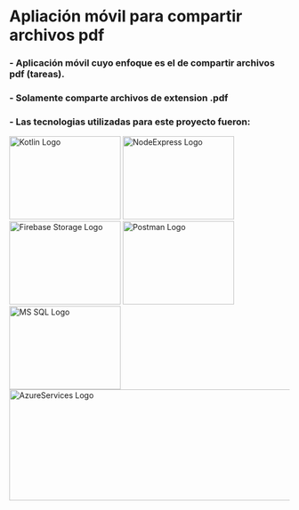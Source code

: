 # Apliación móvil para compartir archivos pdf 
### - Aplicación móvil cuyo enfoque es el de compartir archivos pdf (tareas).
### - Solamente comparte archivos de extension .pdf
### - Las tecnologias utilizadas para este proyecto fueron:
<img src="https://codigoonclick.com/wp-content/uploads/2018/03/kotlin-con-android-caracteristicas.jpeg" alt="Kotlin Logo" width="200" height="150"/> <img src="https://miro.medium.com/v2/resize:fit:2000/1*HkM78Z1G5UKqQNCHwBHRfA.png" alt="NodeExpress Logo" width="200" height="150"/><img src="https://miro.medium.com/v2/1*oT_l6QxMdTN65-0gwFqeNg.png" alt="Firebase Storage Logo" width="200" height="150"/>
<img src="https://cdn.worldvectorlogo.com/logos/postman.svg" alt="Postman Logo" width="200" height="150"/><img src="https://logowik.com/content/uploads/images/microsoft-sql-server4529.jpg" alt="MS SQL Logo" width="200" height="150"/>
<img src="https://learn.microsoft.com/es-es/azure/app-service/media/tutorial-connect-msi-sql-database/architecture.png" alt="AzureServices Logo" width="700" height="200"/>
